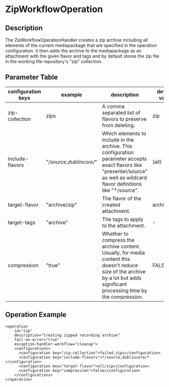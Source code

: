# ZipWorkflowOperation

## Description
The ZipWorkflowOperationHandler creates a zip archive including all elements of the current mediapackage that are specified in the operation configuration. It then adds the archive to the mediapackage as an attachment with the given flavor and tags and by default stores the zip file in the working file repository's "zip" collection.

## Parameter Table

|configuration keys|example|description|default value|
|------------------|-------|-----------|-------------|
|zip-collection|zips| A comma separated list of flavors to preserve from deleting.|zip|
|include-flavors|"*/source,dublincore/*"|Which elements to include in the archive. This configuration parameter accepts exact flavors like "presenter/source" as well as wildcard flavor definitions like "*/source".|(all)|
|target-flavor	|"archive/zip"	|The flavor of the created attachment.	|archive/zip|
|target-tags	|"archive"	|The tags to apply to the attachment.	|-|
|compression	|"true"	|Whether to compress the archive content. Usually, for media content this doesn't reduce size of the archive by a lot but adds significant processing time by the compression.	|FALSE|

## Operation Example

    <operation
        id="zip"
        description="Creating zipped recording archive"
        fail-on-error="true"
        exception-handler-workflow="cleanup">
        <configurations>
          <configuration key="zip-collection">failed.zips</configuration>
          <configuration key="include-flavors">*/source,dublincore/*</configuration>
          <configuration key="target-flavor">all/zip</configuration>
          <configuration key="compression">false</configuration>
        </configurations>
    </operation>
